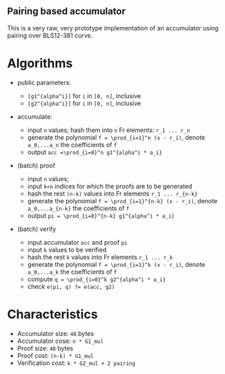 Pairing based accumulator
-----------

This is a very raw, very prototype implementation of an accumulator using
pairing over BLS12-381 curve.

# Algorithms
* public parameters:
  * `[g1^{alpha^i}]` for `i` in `[0, n]`, inclusive
  * `[g2^{alpha^i}]` for `i` in `[0, n]`, inclusive

* accumulate:
  * input `n` values; hash them into `n` Fr elements: `r_1 ... r_n`
  * generate the polynomial `f = \prod_{i=1}^n (x - r_i)`, denote `a_0,...a_n`
  the coefficients of `f`
  * output `acc =\prod_{i=0}^n g1^{alpha^i * a_i}`

* (batch) proof
  * input `n` values;
  * input `k<n` indices for which the proofs are to be generated
  * hash the rest `(n-k)` values into Fr elements `r_1 ... r_{n-k}`
  * generate the polynomial `f = \prod_{i=1}^{n-k} (x - r_i)`, denote `a_0,...a_{n-k}`
  the coefficients of `f`
  * output `pi = \prod_{i=0}^{n-k} g1^{alpha^i * a_i}`

* (batch) verify
  * input accumulator `acc` and proof `pi`
  * input `k` values to be verified
  * hash the rest `k` values into Fr elements `r_1 ... r_k`
  * generate the polynomial `f = \prod_{i=1}^k (x - r_i)`, denote `a_0,...a_k`
  the coefficients of `f`
  * compute `q = \prod_{i=0}^k g2^{alpha^i * a_i}`
  * check `e(pi, q) ?= e(acc, g2)`


# Characteristics
* Accumulator size: `48` bytes
* Accumulator cose: `n * G1_mul`
* Proof size: `48` bytes
* Proof cost: `(n-k) * G1_mul`
* Verification cost: `k * G2_mul + 2 pairing`
